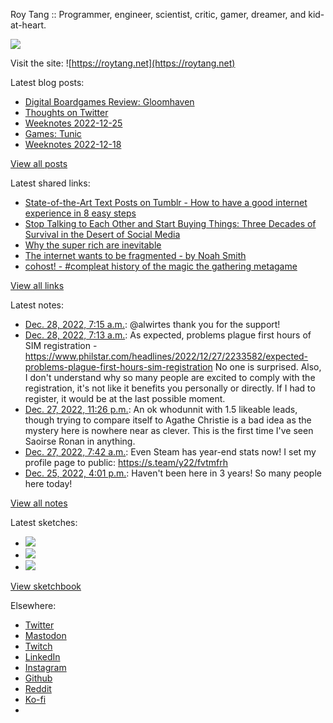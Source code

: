 Roy Tang :: Programmer, engineer, scientist, critic, gamer, dreamer, and kid-at-heart.

![](https://roytang.net/static/img/profile.jpg)

Visit the site: ![https://roytang.net](https://roytang.net)

Latest blog posts:

- [Digital Boardgames Review: Gloomhaven](https://roytang.net/2022/12/gloomhaven/)
- [Thoughts on Twitter](https://roytang.net/2022/12/thoughts-on-twitter/)
- [Weeknotes 2022-12-25](https://roytang.net/2022/12/weeknotes-12-25/)
- [Games: Tunic](https://roytang.net/2022/12/tunic/)
- [Weeknotes 2022-12-18](https://roytang.net/2022/12/weeknotes-12-18/)

[View all posts](https://roytang.net/blog)

Latest shared links:

- [State-of-the-Art Text Posts on Tumblr - How to have a good internet experience in 8 easy steps](https://roytang.net/2022/12/d499aa12ce0b17fdb932e40060d7cab2/)
- [Stop Talking to Each Other and Start Buying Things: Three Decades of Survival in the Desert of Social Media](https://roytang.net/2022/12/4e895ef0df681810814e47f9c4db4629/)
- [Why the super rich are inevitable](https://roytang.net/2022/12/abc6388d884555162ca616eabe4c19e5/)
- [The internet wants to be fragmented - by Noah Smith](https://roytang.net/2022/12/a9c926c3bab19883981af9287ad66ec6/)
- [cohost! - #compleat history of the magic the gathering metagame](https://roytang.net/2022/12/fd68d30b1245eceac54993e4cc3da840/)

[View all links](https://roytang.net/links)

Latest notes:

- [Dec. 28, 2022, 7:15 a.m.](https://roytang.net/2022/12/109588179043520670/): @alwirtes thank you for the support!
- [Dec. 28, 2022, 7:13 a.m.](https://roytang.net/2022/12/4795d020d965b07c782e42ce88e0d717/): As expected, problems plague first hours of SIM registration - https://www.philstar.com/headlines/2022/12/27/2233582/expected-problems-plague-first-hours-sim-registration No one is surprised. Also, I don&#x27;t understand why so many people are excited to comply with the registration, it&#x27;s not like it benefits you personally or directly. If I had to register, it would be at the last possible moment.
- [Dec. 27, 2022, 11:26 p.m.](https://roytang.net/2022/12/letterboxd-review-329402655/): An ok whodunnit with 1.5 likeable leads, though trying to compare itself to Agathe Christie is a bad idea as the mystery here is nowhere near as clever. This is the first time I&#x27;ve seen Saoirse Ronan in anything.
- [Dec. 27, 2022, 7:42 a.m.](https://roytang.net/2022/12/88c72f6f397be40f17274e6888825dcf/): Even Steam has year-end stats now! I set my profile page to public: https://s.team/y22/fvtmfrh
- [Dec. 25, 2022, 4:01 p.m.](https://roytang.net/2022/12/808752e2219fe9c1928e84e70f8e17db/): Haven&#x27;t been here in 3 years! So many people here today!

[View all notes](https://roytang.net/notes)

Latest sketches:


- ![](https://roytang.net/media/cache/f5/83/f583e6f8cabb768e013c3292f03b5274.jpg)
- ![](https://roytang.net/media/cache/dc/31/dc31bec42193147458f2e50c9a7fe4ac.jpg)
- ![](https://roytang.net/media/cache/73/2b/732bd4c80057609c59932ce77d753675.jpg)

[View sketchbook](https://roytang.net/albums/sketchbook)


Elsewhere:

- [Twitter](https://twitter.com/roytang)
- [Mastodon](https://indieweb.social/@roytang)
- [Twitch](https://twitch.tv/twitchyroy)
- [LinkedIn](https://www.linkedin.com/in/roytang)
- [Instagram](https://instagram.com/roytang0400)
- [Github](https://github.com/roytang)
- [Reddit](https://reddit.com/u/hungryroy)
- [Ko-fi](https://ko-fi.com/roytang)
- [](mailto:hello@roytang.net)